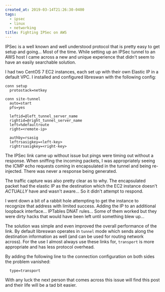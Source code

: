 ```yaml
---
created_at: 2019-03-14T21:26:30-0400
tags:
  - ipsec
  - linux
  - networking
title: Fighting IPSec on AWS
---
```


IPSec is a well known and well understood protocol that is pretty easy to get
setup and going... Most of the time. While setting up an IPSec tunnel to an AWS
host I came across a new and unique experience that didn't seem to have an
easily searchable solution.

I had two CentOS 7 EC2 instances, each set up with their own Elastic IP in a
default VPC. I installed and configured libreswan with the following config:

```
conn setup
  protostack=netkey

conn site-tunnel
  auto=start
  pfs=yes

  leftid=@left_tunnel_server_name
  rightid=@right_tunnel_server_name
  left=%defaultroute
  right=<remote-ip>

  authby=rsasig
  leftrsasigkey=<left-key>
  rightrsasigkey=<right-key>
```

The IPSec link came up without issue but pings were timing out without a
response. When sniffing the incoming packets, I was appropriately seeing the
ICMP echo requests coming in encapsulated in the tunnel and being re-injected.
There was never a response being generated.

The traffic capture was also pretty clear as to why. The encapsulated packet
had the elastic IP as the destination which the EC2 instance doesn't
*ACTUALLY* have and wasn't aware... So it didn't attempt to respond.

I went down a bit of a rabbit hole attempting to get the instance to recognize
that address with limited success. Adding the IP to an additional loopback
interface... IPTables DNAT rules... Some of them worked but they were dirty
hacks that would have been left until something blew up...

The solution was simple and even improved the overall performance of the
link. By default libreswan operates in `tunnel` mode which sends along the
destination information as well (and can be used for routing network across).
For the use I almost always use these links for, `transport` is more
appropriate and has less protocol overhead.

By adding the following line to the connection configuration on both sides the
problem vanished:

```
  type=transport
```

With any luck the next person that comes across this issue will find this post
and their life will be a tad bit easier.
